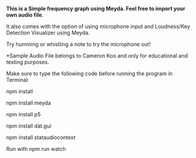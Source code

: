 <b> This is a Simple frequency graph using Meyda. Feel free to import your own audio file. </b>

It also comes with the option of using microphone input and Loudness/Key Detection Visualizer using Meyda.

Try humming or whistling a note to try the microphone out!

*Sample Audio File belongs to Cameron Koo and only for educational and testing purposes.

Make sure to type the following code before running the program in Terminal:

npm install

npm install meyda

npm install p5

npm install dat.gui

npm install stataudiocontext

Run with npm run watch
